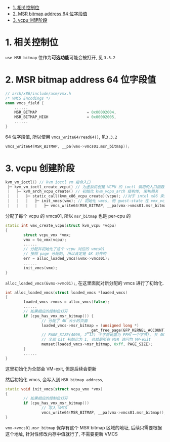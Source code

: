 
<!-- @import "[TOC]" {cmd="toc" depthFrom=1 depthTo=6 orderedList=false} -->

<!-- code_chunk_output -->

- [1. 相关控制位](#1-相关控制位)
- [2. MSR bitmap address 64 位字段值](#2-msr-bitmap-address-64-位字段值)
- [3. vcpu 创建阶段](#3-vcpu-创建阶段)

<!-- /code_chunk_output -->

# 1. 相关控制位

`use MSR bitmap` 位作为**可选功能**可能会被打开, 见 `3.5.2`

# 2. MSR bitmap address 64 位字段值

```cpp
// arch/x86/include/asm/vmx.h
/* VMCS Encodings */
enum vmcs_field {
    ......
    MSR_BITMAP                      = 0x00002004,
    MSR_BITMAP_HIGH                 = 0x00002005,
    ......
}
```

64 位字段值, 所以使用 `vmcs_write64/read64()`, 见`3.3.2`

```cpp
vmcs_write64(MSR_BITMAP, __pa(vmx->vmcs01.msr_bitmap));
```

# 3. vcpu 创建阶段

```cpp
kvm_vm_ioctl() // kvm ioctl vm 指令入口
 ├─ kvm_vm_ioctl_create_vcpu() // 为虚拟机创建 VCPU 的 ioctl 调用的入口函数
 |   ├─ kvm_arch_vcpu_create() // 初始化 kvm_vcpu_arch 结构体, 架构相关
 |   |   ├─ static_call(kvm_x86_vcpu_create)(vcpu); //对于 intel x86 来说, 最终调用 vmx_create_vcpu
 |   |   |   ├─ init_vmcs(vmx); // 初始化 vmcs, 而 guest-state 在 vmx_vcpu_reset()
 |   |   |   |   ├─ vmcs_write64(MSR_BITMAP, __pa(vmx->vmcs01.msr_bitmap)); // 设置 VMCS 的 MSR_BITMAP 字段
```

分配了每个 vcpu 的 vmcs01, 所以 `msr_bitmap` 也是 per-cpu 的

```cpp
static int vmx_create_vcpu(struct kvm_vcpu *vcpu)
{
        struct vcpu_vmx *vmx;
        vmx = to_vmx(vcpu);
        ......
        // 分配并初始化了这个 vcpu 对应的 vmcs01
        // 按照 page 分配的, 所以肯定是 4K 对齐的
        err = alloc_loaded_vmcs(&vmx->vmcs01);
        ......
        init_vmcs(vmx);
}
```

`alloc_loaded_vmcs(&vmx->vmc01);`, 在这里面就对新分配的 vmcs 进行了初始化.

```cpp
int alloc_loaded_vmcs(struct loaded_vmcs *loaded_vmcs)
{
        loaded_vmcs->vmcs = alloc_vmcs(false);
        ......
        // 如果相应的控制位打开
        if (cpu_has_vmx_msr_bitmap()) {
                // 分配了 4K 大小的页面
                loaded_vmcs->msr_bitmap = (unsigned long *)
                                    __get_free_page(GFP_KERNEL_ACCOUNT);
                // PAGE_SIZE(4096, 2^12) 个字符设置为 FFH(一个字节), 共 4K
                // 全部 bit 初始化为 1, 也就是所有 MSR 访问均 VM-exit
                memset(loaded_vmcs->msr_bitmap, 0xff, PAGE_SIZE);
        }
        ......
}
```

这里初始化为全部会 VM-exit, 但是后续会更新

然后初始化 vmcs, 会写入到 `MSR bitmap address`,

```cpp
static void init_vmcs(struct vcpu_vmx *vmx)
{
        // 如果相应的控制位打开
        if (cpu_has_vmx_msr_bitmap())
                // 写入 VMCS
                vmcs_write64(MSR_BITMAP, __pa(vmx->vmcs01.msr_bitmap));
}
```

`vmx->vmcs01.msr_bitmap` 保存有这个 MSR bitmap 区域的地址, 后续只需要根据这个地址, 针对性修改内存中值就行了, 不需要更新 VMCS